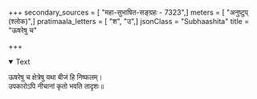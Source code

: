 +++
secondary_sources = [ "महा-सुभाषित-सङ्ग्रहः - 7323",]
meters = [ "अनुष्टुप् (श्लोक)",]
pratimaala_letters = [ "श", "उ",]
jsonClass = "Subhaashita"
title = "ऊषरेषु च"

+++

<details open><summary>Text</summary>

ऊषरेषु च क्षेत्रेषु यथा बीजं हि निष्फलम्।  
उपकारोऽपि नीचानां कृतो भवति तादृशः॥
</details>

